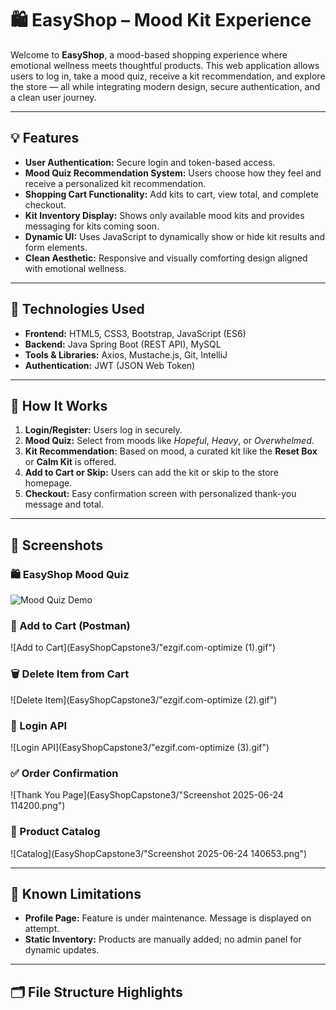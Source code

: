 # 🛍️ EasyShop – Mood Kit Experience

Welcome to **EasyShop**, a mood-based shopping experience where emotional wellness meets thoughtful products. This web application allows users to log in, take a mood quiz, receive a kit recommendation, and explore the store — all while integrating modern design, secure authentication, and a clean user journey.

---
## 💡 Features

- **User Authentication:** Secure login and token-based access.
- **Mood Quiz Recommendation System:** Users choose how they feel and receive a personalized kit recommendation.
- **Shopping Cart Functionality:** Add kits to cart, view total, and complete checkout.
- **Kit Inventory Display:** Shows only available mood kits and provides messaging for kits coming soon.
- **Dynamic UI:** Uses JavaScript to dynamically show or hide kit results and form elements.
- **Clean Aesthetic:** Responsive and visually comforting design aligned with emotional wellness.

---

## 🧪 Technologies Used

- **Frontend:** HTML5, CSS3, Bootstrap, JavaScript (ES6)
- **Backend:** Java Spring Boot (REST API), MySQL
- **Tools & Libraries:** Axios, Mustache.js, Git, IntelliJ
- **Authentication:** JWT (JSON Web Token)

---

## 🧠 How It Works

1. **Login/Register:** Users log in securely.
2. **Mood Quiz:** Select from moods like *Hopeful*, *Heavy*, or *Overwhelmed*.
3. **Kit Recommendation:** Based on mood, a curated kit like the **Reset Box** or **Calm Kit** is offered.
4. **Add to Cart or Skip:** Users can add the kit or skip to the store homepage.
5. **Checkout:** Easy confirmation screen with personalized thank-you message and total.

---

## 📸 Screenshots

### 🛍️ EasyShop Mood Quiz
![Mood Quiz Demo](EasyShopCapstone3/"ezgif.com-optimize.gif")

### 🧺 Add to Cart (Postman)
![Add to Cart](EasyShopCapstone3/"ezgif.com-optimize (1).gif")

### 🗑️ Delete Item from Cart
![Delete Item](EasyShopCapstone3/"ezgif.com-optimize (2).gif")

### 🔐 Login API
![Login API](EasyShopCapstone3/"ezgif.com-optimize (3).gif")

### ✅ Order Confirmation
![Thank You Page](EasyShopCapstone3/"Screenshot 2025-06-24 114200.png")

### 🛒 Product Catalog
![Catalog](EasyShopCapstone3/"Screenshot 2025-06-24 140653.png")

---

## 🚧 Known Limitations

- **Profile Page:** Feature is under maintenance. Message is displayed on attempt.
- **Static Inventory:** Products are manually added; no admin panel for dynamic updates.

---

## 🗂️ File Structure Highlights

